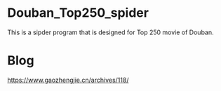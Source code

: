 # Douban_Top250_spider
This is a sipder program that is designed for Top 250 movie of Douban.

# Blog
https://www.gaozhengjie.cn/archives/118/
